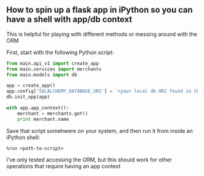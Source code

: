 ## How to spin up a flask app in iPython so you can have a shell with app/db context

This is helpful for playing with different methods or messing around with the ORM

First, start with the following Python script:

```python
from main.api_v1 import create_app
from main.services import merchants
from main.models import db

app = create_app()
app.config['SQLALCHEMY_DATABASE_URI'] = '<your local db URI found in the .env file>'
db.init_app(app)

with app.app_context():
    merchant = merchants.get()
    print merchant.name
```

Save that script somehwere on your system, and then run it from inside an iPython shell:

    %run <path-to-script>

I've only tested accessing the ORM, but this should work for other operations that require having an app context
